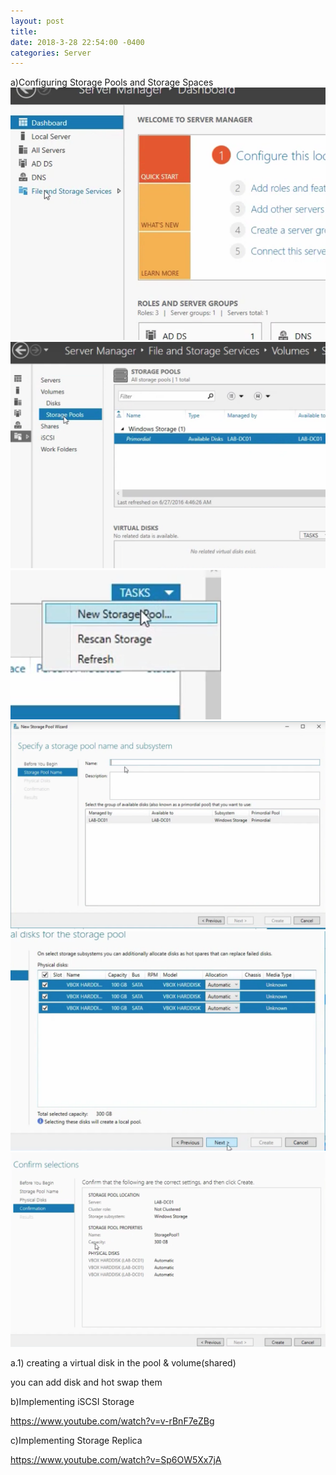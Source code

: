 ```yaml
--- 
layout: post 
title: 
date: 2018-3-28 22:54:00 -0400 
categories: Server 
---
```




a)Configuring Storage Pools and Storage Spaces
![Go to file and storage services](/assets/img/servergifs/storagespaces/2.png)
![Go to Storage pools](/assets/img/servergifs/storagespaces/3.png)
![go to tasks and new storage pool](/assets/img/servergifs/storagespaces/4.png)
![name it](/assets/img/servergifs/storagespaces/5.png)
![add physical disks (you need three for RAID5)](/assets/img/servergifs/storagespaces/6.png)
![confirm](/assets/img/servergifs/storagespaces/7.png)

a.1) creating a virtual disk in the pool & volume(shared)


you can add disk and hot swap them






b)Implementing iSCSI Storage

https://www.youtube.com/watch?v=v-rBnF7eZBg


c)Implementing Storage Replica



https://www.youtube.com/watch?v=Sp6OW5Xx7jA